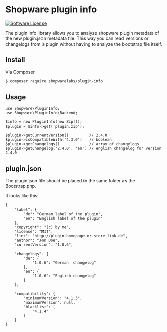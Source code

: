 # Shopware plugin info

[![Software License](https://img.shields.io/badge/license-MIT-brightgreen.svg?style=flat-square)](LICENSE.md)

The plugin info library allows you to analyze shopware plugin metadata of the new plugin.json metadata file. This way you can read versions or changelogs from a plugin without having to analyze the bootstrap file itself.

## Install

Via Composer

``` bash
$ composer require shopwarelabs/plugin-info
```
## Usage

```
use Shopware\PluginInfo;
use Shopware\PluginInfo\Backend;

$info = new PluginInfo(new Zip());
$plugin = $info->get('plugin.zip');

$plugin->getCurrentVersion()         // 2.4.0
$plugin->isCompatibleWith('4.3.0')   // boolean
$plugin->getChangelogs()             // array of changelogs
$plugin->getChangelog('2.4.0', 'en') // english changelog for version 2.4.0
```

## plugin.json
The plugin.json file should be placed in the same folder as the Bootstrap.php.

It looks like this:

```
{
    "label": {
        "de": "German label of the plugin",
        "en": "English label of the plugin"
    },
    "copyright": "(c) by me",
    "license": "MIT",
    "link": "http://plugin-homepage-or-store-link.de",
    "author": "Jon Doe",
    "currentVersion": "1.0.6",

    "changelogs": {
        "de": {
            "1.0.6": "German  changelog"
        },
        "en": {
            "1.0.6": "English changelog"
        }
    },

    "compatibility": {
        "minimumVersion": "4.1.3",
        "maximumVersion": null,
        "blacklist": [
            "4.1.4"
        ]
    }
}
```

